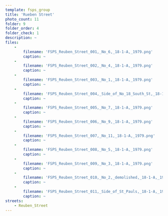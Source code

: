 ```yaml
---
template: fsps_group
title: 'Rueben Street'
photo_count: 11
folder: 9
folder_order: 4
folder_check: 1
description: ~
files:
    -
        filename: 'FSPS_Reuben_Street_001,_No_6,_18-1-A,_1979.png'
        caption: ~
    -
        filename: 'FSPS_Reuben_Street_002,_No_4,_18-1-A,_1979.png'
        caption: ~
    -
        filename: 'FSPS_Reuben_Street_003,_No_1,_18-1-A,_1979.png'
        caption: ~
    -
        filename: 'FSPS_Reuben_Street_004,_Side_of_No_18_South_St,_18-1-A,_1979.png'
        caption: ~
    -
        filename: 'FSPS_Reuben_Street_005,_No_7,_18-1-A,_1979.png'
        caption: ~
    -
        filename: 'FSPS_Reuben_Street_006,_No_9,_18-1-A,_1979.png'
        caption: ~
    -
        filename: 'FSPS_Reuben_Street_007,_No_11,_18-1-A,_1979.png'
        caption: ~
    -
        filename: 'FSPS_Reuben_Street_008,_No_5,_18-1-A,_1979.png'
        caption: ~
    -
        filename: 'FSPS_Reuben_Street_009,_No_3,_18-1-A,_1979.png'
        caption: ~
    -
        filename: 'FSPS_Reuben_Street_010,_No_2,_demolished,_18-1-A,_1979.png'
        caption: ~
    -
        filename: 'FSPS_Reuben_Street_011,_Side_of_St_Pauls,_18-1-A,_1979.png'
        caption: ~
streets:
    - Reuben_Street
---
```

